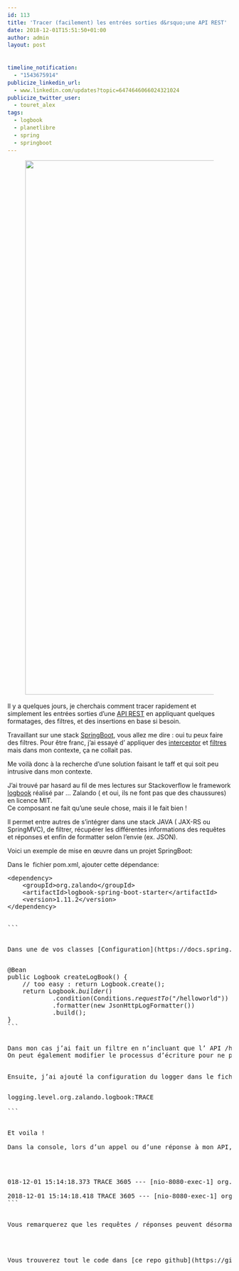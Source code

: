 ```yaml
---
id: 113
title: 'Tracer (facilement) les entrées sorties d&rsquo;une API REST'
date: 2018-12-01T15:51:50+01:00
author: admin
layout: post


timeline_notification:
  - "1543675914"
publicize_linkedin_url:
  - www.linkedin.com/updates?topic=6474646066024321024
publicize_twitter_user:
  - touret_alex
tags:
  - logbook
  - planetlibre
  - spring
  - springboot
---
```

<figure class="wp-block-image"><img loading="lazy" width="1200" height="1200" src="/assets/img/posts/2018/12/street_city_people_blackandwhite_bw_man_detail_project-248333-jpgd.jpeg" alt="" class="wp-image-115" srcset="/assets/img/posts/2018/12/street_city_people_blackandwhite_bw_man_detail_project-248333-jpgd.jpeg 1200w, /assets/img/posts/2018/12/street_city_people_blackandwhite_bw_man_detail_project-248333-jpgd-300x300.jpeg 300w, /assets/img/posts/2018/12/street_city_people_blackandwhite_bw_man_detail_project-248333-jpgd-1024x1024.jpeg 1024w, /assets/img/posts/2018/12/street_city_people_blackandwhite_bw_man_detail_project-248333-jpgd-150x150.jpeg 150w, /assets/img/posts/2018/12/street_city_people_blackandwhite_bw_man_detail_project-248333-jpgd-768x768.jpeg 768w" sizes="(max-width: 1200px) 100vw, 1200px" /></figure> 

Il y a quelques jours, je cherchais comment tracer rapidement et simplement les entrées sorties d&rsquo;une [API REST](https://fr.wikipedia.org/wiki/Representational_state_transfer) en appliquant quelques formatages, des filtres, et des insertions en base si besoin.

Travaillant sur une stack [SpringBoot](https://spring.io/projects/spring-boot), vous allez me dire : oui tu peux faire des filtres. Pour être franc, j&rsquo;ai essayé d&rsquo; appliquer des [interceptor](https://www.baeldung.com/spring-mvc-handlerinterceptor) et [filtres](https://www.baeldung.com/spring-boot-add-filter) mais dans mon contexte, ça ne collait pas.

Me voilà donc à la recherche d&rsquo;une solution faisant le taff et qui soit peu intrusive dans mon contexte. 

J&rsquo;ai trouvé par hasard au fil de mes lectures sur Stackoverflow le framework [logbook](https://github.com/zalando/logbook) réalisé par &#8230; Zalando ( et oui, ils ne font pas que des chaussures) en licence MIT.   
Ce composant ne fait qu&rsquo;une seule chose, mais il le fait bien ! 

Il permet entre autres de s&rsquo;intégrer dans une stack JAVA ( JAX-RS ou SpringMVC), de filtrer, récupérer les différentes informations des requêtes et réponses et enfin de formatter selon l&rsquo;envie (ex. JSON).  
  
Voici un exemple de mise en œuvre dans un projet SpringBoot:

Dans le  fichier pom.xml, ajouter cette dépendance:

<pre class="wp-block-preformatted">&lt;dependency&gt;<br />    &lt;groupId&gt;org.zalando&lt;/groupId&gt;<br />    &lt;artifactId&gt;logbook-spring-boot-starter&lt;/artifactId&gt;<br />    &lt;version&gt;1.11.2&lt;/version&gt;<br />&lt;/dependency&gt;<br /><br />
```


Dans une de vos classes [Configuration](https://docs.spring.io/spring-framework/docs/current/javadoc-api/org/springframework/context/annotation/Configuration.html), définir la factory de Logbook

<pre class="wp-block-preformatted">@Bean<br />public Logbook createLogBook() {<br />    // too easy : return Logbook.create();<br />    return Logbook.<em>builder</em>()<br />            .condition(Conditions.<em>requestTo</em>("/helloworld"))<br />            .formatter(new JsonHttpLogFormatter())<br />            .build();<br />}
```


Dans mon cas j&rsquo;ai fait un filtre en n&rsquo;incluant que l&rsquo; API /helloworld et j&rsquo;ai formatté en JSON.  
On peut également modifier le processus d&rsquo;écriture pour ne pas écrire dans un fichier mais en base par ex.  


Ensuite, j&rsquo;ai ajouté la configuration du logger dans le fichier application.properties

<pre class="wp-block-preformatted">logging.level.org.zalando.logbook:TRACE<br />
```


Et voila ! 

Dans la console, lors d&rsquo;un appel ou d&rsquo;une réponse à mon API, j&rsquo;ai le message suivant :



<pre class="wp-block-preformatted">018-12-01 15:14:18.373 TRACE 3605 --- [nio-8080-exec-1] org.zalando.logbook.Logbook              : {"origin":"remote","type":"request","correlation":"c6b345013835273f","protocol":"HTTP/1.1","remote":"127.0.0.1","method":"GET","uri":"http://127.0.0.1:8080/helloworld","headers":{"accept":["<em>/</em>"],"host":["127.0.0.1:8080"],"user-agent":["curl/7.52.1"]}}<br />
2018-12-01 15:14:18.418 TRACE 3605 --- [nio-8080-exec-1] org.zalando.logbook.Logbook              : {"origin":"local","type":"response","correlation":"c6b345013835273f","duration":48,"protocol":"HTTP/1.1","status":200,"headers":{"Content-Length":["11"],"Content-Type":["text/plain;charset=UTF-8"],"Date":["Sat, 01 Dec 2018 14:14:18 GMT"]},"body":"Hello world"}
```


Vous remarquerez que les requêtes / réponses peuvent désormais être associés grâce à un identifiant de corrélation. On peut facilement déterminer le temps de traitement d&rsquo;une requête ou encore faciliter les recherches.  




Vous trouverez tout le code dans [ce repo github](https://github.com/littlewing/demo-logbook).